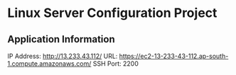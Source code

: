 # Linux Server Configuration Project

## Application Information

IP Address: http://13.233.43.112/
URL: https://ec2-13-233-43-112.ap-south-1.compute.amazonaws.com/
SSH Port: 2200